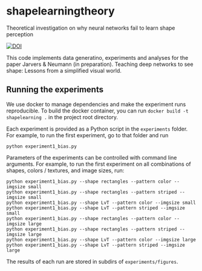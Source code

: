 # shapelearningtheory
Theoretical investigation on why neural networks fail to learn shape perception

[![DOI](https://zenodo.org/badge/DOI/10.5281/zenodo.10850391.svg)](https://doi.org/10.5281/zenodo.10850391)

This code implements data generatino, experiments and analyses for the paper
Jarvers & Neumann (in preparation).
Teaching deep networks to see shape: Lessons from a simplified visual world.

## Running the experiments

We use docker to manage dependencies and make the experiment runs reproducible.
To build the docker container, you can run `docker build -t shapelearning .` in 
the project root directory.

Each experiment is provided as a Python script in the `experiments` folder.
For example, to run the first experiment, go to that folder and run

```
python experiment1_bias.py
```

Parameters of the experiments can be controlled with command line arguments.
For example, to run the first experiment on all combinations of shapes,
colors / textures, and image sizes, run:

```
python experiment1_bias.py --shape rectangles --pattern color --imgsize small
python experiment1_bias.py --shape rectangles --pattern striped --imgsize small
python experiment1_bias.py --shape LvT --pattern color --imgsize small
python experiment1_bias.py --shape LvT --pattern striped --imgsize small
python experiment1_bias.py --shape rectangles --pattern color --imgsize large
python experiment1_bias.py --shape rectangles --pattern striped --imgsize large
python experiment1_bias.py --shape LvT --pattern color --imgsize large
python experiment1_bias.py --shape LvT --pattern striped --imgsize large
```

The results of each run are stored in subdirs of `experiments/figures`.